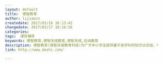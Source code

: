 ```yaml
---
layout: default
title:  德智教育
author: lijiaocn
createdate: 2017/03/16 16:13:42
changedate: 2017/03/17 18:16:56
categories:
tags:  课外辅导
keywords: 德智教育,德智天成教育,德智天成,在线教育
description: 德智教育(德智天成教育科技)为广大中小学生提供基于各学科的知识点总结、考点分析、误区提醒、中高考真题、在线测试、课程学习、知识拓展等服务！
link: http://www.dezhi.com/

---
```


